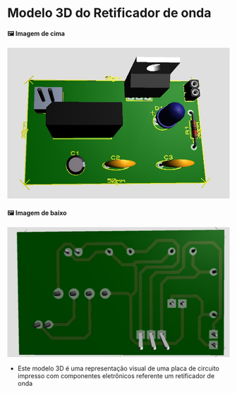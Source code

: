 # Modelo 3D do Retificador de onda

#### 🖼️ Imagem de cima
<img src="./modelo_3D.jpeg" alt="Modelo 3D">

#### 🖼️ Imagem de baixo

<img src="./modelo_3D2.jpeg" alt="Modelo 3D">
  

- Este modelo 3D é uma representação visual de uma placa de circuito impresso com componentes eletrônicos referente um retificador de onda








